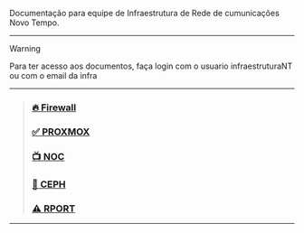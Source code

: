 Documentação para equipe de Infraestrutura de Rede de cumunicações Novo Tempo.

---
> [!WARNING]
> Para ter acesso aos documentos, faça login com o usuario infraestruturaNT ou com o email da infra
---

> ### [🔥 Firewall](https://github.com/infraestruturaNT/firewall)
> ### [✅ PROXMOX](https://github.com/infraestruturaNT/proxmox)
> ### [📺 NOC](https://github.com/infraestruturaNT/noc)
> ### [💽 CEPH](https://github.com/infraestruturaNT/ceph)
> ### [⚠️ RPORT](https://github.com/infraestruturaNT/rport)

---

<!---

https://docs.github.com/pt/get-started/writing-on-github/getting-started-with-writing-and-formatting-on-github/basic-writing-and-formatting-syntax

> [!NOTE]
> Useful information that users should know, even when skimming content.

> [!TIP]
> Helpful advice for doing things better or more easily.

> [!IMPORTANT]
> Key information users need to know to achieve their goal.

> [!WARNING]
> Urgent info that needs immediate user attention to avoid problems.

> [!CAUTION]
> Advises about risks or negative outcomes of certain actions.
--->


